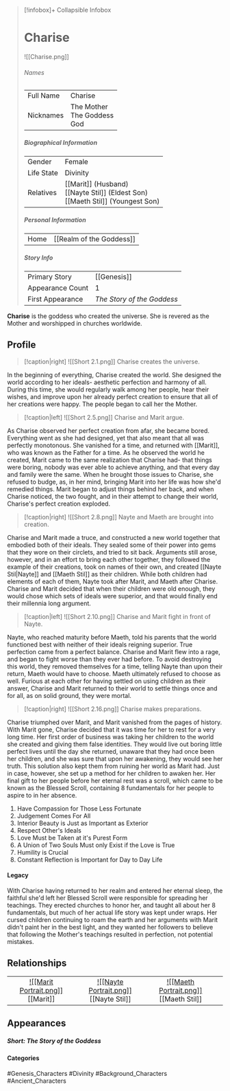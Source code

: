 > [!infobox]+ Collapsible Infobox
> # Charise
> ![[Charise.png]] 
> ###### Names 
> |   |   | 
> | ---- | ---- | 
> | Full Name | Charise | 
> | Nicknames | The Mother<br>The Goddess<br>God | 
>
> ##### Biographical Information
> |   |   | 
> | ---- | ---- | 
> | Gender | Female | 
> | Life State | Divinity |
> | Relatives | [[Marit]] (Husband)<br>[[Nayte Stil]] (Eldest Son)<br>[[Maeth Stil]] (Youngest Son)
> 
> ##### Personal Information
> |   |   | 
> | ---- | ---- | 
> | Home |[[Realm of the Goddess]]| 
> 
> ##### Story Info
> |   |   | 
> | ---- | ---- | 
> | Primary Story | [[Genesis]] | 
> | Appearance Count | 1 | 
> | First Appearance | *The Story of the Goddess*

**Charise** is the goddess who created the universe. She is revered as the Mother and worshipped in churches worldwide.

## Profile
> [!caption|right]
> ![[Short 2.1.png]] 
> Charise creates the universe.

In the beginning of everything, Charise created the world. She designed the world according to her ideals- aesthetic perfection and harmony of all. During this time, she would regularly walk among her people, hear their wishes, and improve upon her already perfect creation to ensure that all of her creations were happy. The people began to call her the Mother.

> [!caption|left]
> ![[Short 2.5.png]] 
> Charise and Marit argue.

As Charise observed her perfect creation from afar, she became bored. Everything went as she had designed, yet that also meant that all was perfectly monotonous. She vanished for a time, and returned with [[Marit]], who was known as the Father for a time. As he observed the world he created, Marit came to the same realization that Charise had- that things were boring, nobody was ever able to achieve anything, and that every day and family were the same. When he brought those issues to Charise, she refused to budge, as, in her mind, bringing Marit into her life was how she'd remedied things. Marit began to adjust things behind her back, and when Charise noticed, the two fought, and in their attempt to change their world, Charise's perfect creation exploded.

> [!caption|right]
> ![[Short 2.8.png]] 
> Nayte and Maeth are brought into creation.

Charise and Marit made a truce, and constructed a new world together that embodied both of their ideals. They sealed some of their power into gems that they wore on their circlets, and tried to sit back. Arguments still arose, however, and in an effort to bring each other together, they followed the example of their creations, took on names of their own, and created [[Nayte Stil|Nayte]] and [[Maeth Stil]] as their children. While both children had elements of each of them, Nayte took after Marit, and Maeth after Charise. Charise and Marit decided that when their children were old enough, they would chose which sets of ideals were superior, and that would finally end their millennia long argument.

> [!caption|left]
> ![[Short 2.10.png]] 
> Charise and Marit fight in front of Nayte.

Nayte, who reached maturity before Maeth, told his parents that the world functioned best with neither of their ideals reigning superior. True perfection came from a perfect balance. Charise and Marit flew into a rage, and began to fight worse than they ever had before. To avoid destroying this world, they removed themselves for a time, telling Nayte than upon their return, Maeth would have to choose. Maeth ultimately refused to choose as well. Furious at each other for having settled on using children as their answer, Charise and Marit returned to their world to settle things once and for all, as on solid ground, they were mortal.

> [!caption|right]
> ![[Short 2.16.png]] 
> Charise makes preparations.

 Charise triumphed over Marit, and Marit vanished from the pages of history. With Marit gone, Charise decided that it was time for her to rest for a very long time. Her first order of business was taking her children to the world she created and giving them false identities. They would live out boring little perfect lives until the day she returned, unaware that they had once been her children, and she was sure that upon her awakening, they would see her truth. This solution also kept them from ruining her world as Marit had. Just in case, however, she set up a method for her children to awaken her. Her final gift to her people before her eternal rest was a scroll, which came to be known as the Blessed Scroll, containing 8 fundamentals for her people to aspire to in her absence.
1. Have Compassion for Those Less Fortunate
2. Judgement Comes For All
3. Interior Beauty is Just as Important as Exterior
4. Respect Other's Ideals
5. Love Must be Taken at it's Purest Form
6. A Union of Two Souls Must only Exist if the Love is True
7. Humility is Crucial
8. Constant Reflection is Important for Day to Day Life​

#### Legacy
With Charise having returned to her realm and entered her eternal sleep, the faithful she'd left her Blessed Scroll were responsible for spreading her teachings. They erected churches to honor her, and taught all about her 8 fundamentals, but much of her actual life story was kept under wraps. Her cursed children continuing to roam the earth and her arguments with Marit didn't paint her in the best light, and they wanted her followers to believe that following the Mother's teachings resulted in perfection, not potential mistakes.

## Relationships
| | | | | 
| ------------------------------------------------------------- | -------------------------------------------- | ------------------------------------------ | --------------------------------------------- |
|<center>[![[Marit Portrait.png]]](<Marit>)<br>[[Marit]]|<center>[![[Nayte Portrait.png]]](<Nayte Stil>)<br>[[Nayte Stil]]| <center>[![[Maeth Portrait.png]]](<Maeth Stil>)<br>[[Maeth Stil]]|

## Appearances
##### Short: The Story of the Goddess

#### Categories
#Genesis_Characters #Divinity #Background_Characters #Ancient_Characters 